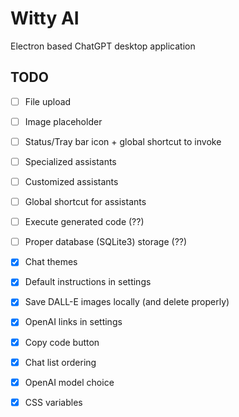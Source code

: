 # Witty AI

Electron based ChatGPT desktop application

## TODO

- [ ] File upload
- [ ] Image placeholder
- [ ] Status/Tray bar icon + global shortcut to invoke
- [ ] Specialized assistants
- [ ] Customized assistants
- [ ] Global shortcut for assistants
- [ ] Execute generated code (??)
- [ ] Proper database (SQLite3) storage (??)

- [x] Chat themes
- [x] Default instructions in settings
- [x] Save DALL-E images locally (and delete properly)
- [x] OpenAI links in settings
- [x] Copy code button
- [x] Chat list ordering
- [x] OpenAI model choice
- [x] CSS variables
